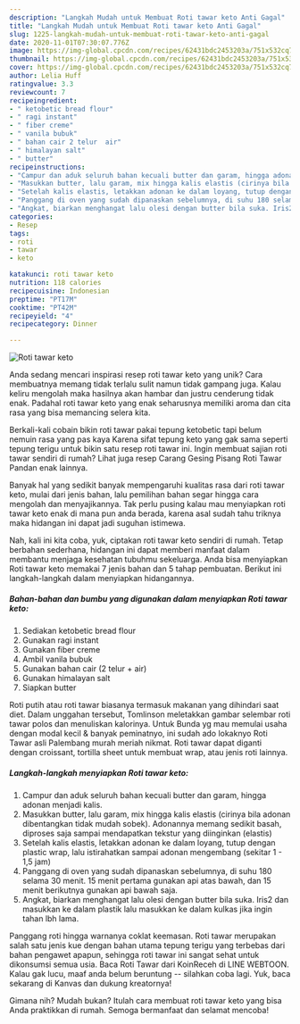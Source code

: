 ```yaml
---
description: "Langkah Mudah untuk Membuat Roti tawar keto Anti Gagal"
title: "Langkah Mudah untuk Membuat Roti tawar keto Anti Gagal"
slug: 1225-langkah-mudah-untuk-membuat-roti-tawar-keto-anti-gagal
date: 2020-11-01T07:30:07.776Z
image: https://img-global.cpcdn.com/recipes/62431bdc2453203a/751x532cq70/roti-tawar-keto-foto-resep-utama.jpg
thumbnail: https://img-global.cpcdn.com/recipes/62431bdc2453203a/751x532cq70/roti-tawar-keto-foto-resep-utama.jpg
cover: https://img-global.cpcdn.com/recipes/62431bdc2453203a/751x532cq70/roti-tawar-keto-foto-resep-utama.jpg
author: Lelia Huff
ratingvalue: 3.3
reviewcount: 7
recipeingredient:
- " ketobetic bread flour"
- " ragi instant"
- " fiber creme"
- " vanila bubuk"
- " bahan cair 2 telur  air"
- " himalayan salt"
- " butter"
recipeinstructions:
- "Campur dan aduk seluruh bahan kecuali butter dan garam, hingga adonan menjadi kalis."
- "Masukkan butter, lalu garam, mix hingga kalis elastis (cirinya bila adonan dibentangkan tidak mudah sobek). Adonannya memang sedikit basah, diproses saja sampai mendapatkan tekstur yang diinginkan (elastis)"
- "Setelah kalis elastis, letakkan adonan ke dalam loyang, tutup dengan plastic wrap, lalu istirahatkan sampai adonan mengembang (sekitar 1 - 1,5 jam)"
- "Panggang di oven yang sudah dipanaskan sebelumnya, di suhu 180 selama 30 menit. 15 menit pertama gunakan api atas bawah, dan 15 menit berikutnya gunakan api bawah saja."
- "Angkat, biarkan menghangat lalu olesi dengan butter bila suka. Iris2 dan masukkan ke dalam plastik lalu masukkan ke dalam kulkas jika ingin tahan lbh lama."
categories:
- Resep
tags:
- roti
- tawar
- keto

katakunci: roti tawar keto 
nutrition: 118 calories
recipecuisine: Indonesian
preptime: "PT17M"
cooktime: "PT42M"
recipeyield: "4"
recipecategory: Dinner

---
```



![Roti tawar keto](https://img-global.cpcdn.com/recipes/62431bdc2453203a/751x532cq70/roti-tawar-keto-foto-resep-utama.jpg)

Anda sedang mencari inspirasi resep roti tawar keto yang unik? Cara membuatnya memang tidak terlalu sulit namun tidak gampang juga. Kalau keliru mengolah maka hasilnya akan hambar dan justru cenderung tidak enak. Padahal roti tawar keto yang enak seharusnya memiliki aroma dan cita rasa yang bisa memancing selera kita.

Berkali-kali cobain bikin roti tawar pakai tepung ketobetic tapi belum nemuin rasa yang pas kaya Karena sifat tepung keto yang gak sama seperti tepung terigu untuk bikin satu resep roti tawar ini. Ingin membuat sajian roti tawar sendiri di rumah? Lihat juga resep Carang Gesing Pisang Roti Tawar Pandan enak lainnya.

Banyak hal yang sedikit banyak mempengaruhi kualitas rasa dari roti tawar keto, mulai dari jenis bahan, lalu pemilihan bahan segar hingga cara mengolah dan menyajikannya. Tak perlu pusing kalau mau menyiapkan roti tawar keto enak di mana pun anda berada, karena asal sudah tahu triknya maka hidangan ini dapat jadi suguhan istimewa.


Nah, kali ini kita coba, yuk, ciptakan roti tawar keto sendiri di rumah. Tetap berbahan sederhana, hidangan ini dapat memberi manfaat dalam membantu menjaga kesehatan tubuhmu sekeluarga. Anda bisa menyiapkan Roti tawar keto memakai 7 jenis bahan dan 5 tahap pembuatan. Berikut ini langkah-langkah dalam menyiapkan hidangannya.

<!--inarticleads1-->

##### Bahan-bahan dan bumbu yang digunakan dalam menyiapkan Roti tawar keto:

1. Sediakan  ketobetic bread flour
1. Gunakan  ragi instant
1. Gunakan  fiber creme
1. Ambil  vanila bubuk
1. Gunakan  bahan cair (2 telur + air)
1. Gunakan  himalayan salt
1. Siapkan  butter


Roti putih atau roti tawar biasanya termasuk makanan yang dihindari saat diet. Dalam unggahan tersebut, Tomlinson meletakkan gambar selembar roti tawar polos dan menuliskan kalorinya. Untuk Bunda yg mau memulai usaha dengan modal kecil &amp; banyak peminatnyo, ini sudah ado lokaknyo Roti Tawar asli Palembang murah meriah nikmat. Roti tawar dapat diganti dengan croissant, tortilla sheet untuk membuat wrap, atau jenis roti lainnya. 

<!--inarticleads2-->

##### Langkah-langkah menyiapkan Roti tawar keto:

1. Campur dan aduk seluruh bahan kecuali butter dan garam, hingga adonan menjadi kalis.
1. Masukkan butter, lalu garam, mix hingga kalis elastis (cirinya bila adonan dibentangkan tidak mudah sobek). Adonannya memang sedikit basah, diproses saja sampai mendapatkan tekstur yang diinginkan (elastis)
1. Setelah kalis elastis, letakkan adonan ke dalam loyang, tutup dengan plastic wrap, lalu istirahatkan sampai adonan mengembang (sekitar 1 - 1,5 jam)
1. Panggang di oven yang sudah dipanaskan sebelumnya, di suhu 180 selama 30 menit. 15 menit pertama gunakan api atas bawah, dan 15 menit berikutnya gunakan api bawah saja.
1. Angkat, biarkan menghangat lalu olesi dengan butter bila suka. Iris2 dan masukkan ke dalam plastik lalu masukkan ke dalam kulkas jika ingin tahan lbh lama.


Panggang roti hingga warnanya coklat keemasan. Roti tawar merupakan salah satu jenis kue dengan bahan utama tepung terigu yang terbebas dari bahan pengawet apapun, sehingga roti tawar ini sangat sehat untuk dikonsumsi semua usia. Baca Roti Tawar dari KoinReceh di LINE WEBTOON. Kalau gak lucu, maaf anda belum beruntung -- silahkan coba lagi. Yuk, baca sekarang di Kanvas dan dukung kreatornya! 

Gimana nih? Mudah bukan? Itulah cara membuat roti tawar keto yang bisa Anda praktikkan di rumah. Semoga bermanfaat dan selamat mencoba!
